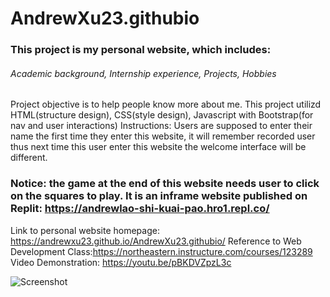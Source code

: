 # AndrewXu23.githubio
### This project is my personal website, which includes: 
###### Academic background, Internship experience, Projects, Hobbies
Project objective is to help people know more about me. 
This project utilizd HTML(structure design), CSS(style design), Javascript with Bootstrap(for nav and user interactions)
Instructions: Users are supposed to enter their name the first time they enter this website, it will remember recorded user thus next time this user enter this website the welcome interface will be different.
### Notice: the game at the end of this website needs user to click on the squares to play. It is an inframe website published on Replit: https://andrewlao-shi-kuai-pao.hro1.repl.co/

Link to personal website homepage: https://andrewxu23.github.io/AndrewXu23.githubio/
Reference to Web Development Class:https://northeastern.instructure.com/courses/123289
Video Demonstration: https://youtu.be/pBKDVZpzL3c

![Screenshot](https://s2.loli.net/2022/09/26/gja2MiczQusLd6w.png)

